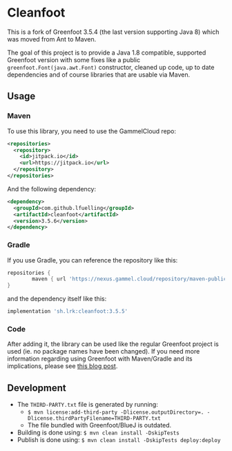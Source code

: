 # Cleanfoot

This is a fork of Greenfoot 3.5.4 (the last version supporting Java 8) which was moved from Ant to Maven. 

The goal of this project is to provide a Java 1.8 compatible, supported Greenfoot version with some fixes like a public `greenfoot.Font(java.awt.Font)` constructor, cleaned up code, up to date dependencies and of course libraries that are usable via Maven.

## Usage

### Maven

To use this library, you need to use the GammelCloud repo:

```xml
<repositories>
  <repository>
    <id>jitpack.io</id>
    <url>https://jitpack.io</url>
  </repository>
</repositories>
```

And the following dependency:

```xml
<dependency>
  <groupId>com.github.lfuelling</groupId>
  <artifactId>cleanfoot</artifactId>
  <version>3.5.6</version>
</dependency>
```

### Gradle 

If you use Gradle, you can reference the repository like this:

```groovy
repositories {
        maven { url 'https://nexus.gammel.cloud/repository/maven-public/' }
}
```

and the dependency itself like this:

```groovy
implementation 'sh.lrk:cleanfoot:3.5.5'
```

### Code

After adding it, the library can be used like the regular Greenfoot project is used (ie. no package names have been changed). 
If you need more information regarding using Greenfoot with Maven/Gradle and its implications, please see [this blog post](https://lerks.blog/making-games-with-greenfoot-without-greenfoot/).

## Development

- The `THIRD-PARTY.txt` file is generated by running: 
    - `$ mvn license:add-third-party -Dlicense.outputDirectory=. -Dlicense.thirdPartyFilename=THIRD-PARTY.txt`
    - The file bundled with Greenfoot/BlueJ is outdated.
- Building is done using: `$ mvn clean install -DskipTests`
- Publish is done using: `$ mvn clean install -DskipTests deploy:deploy`